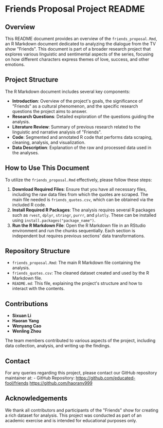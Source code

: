 # Friends Proposal Project README

## Overview

This README document provides an overview of the `friends_proposal.Rmd`, an R Markdown document dedicated to analyzing the dialogue from the TV show "Friends". This document is part of a broader research project that explores various linguistic and sentimental aspects of the series, focusing on how different characters express themes of love, success, and other emotions.

## Project Structure

The R Markdown document includes several key components:

-   **Introduction**: Overview of the project's goals, the significance of "Friends" as a cultural phenomenon, and the specific research questions the project aims to answer.
-   **Research Questions**: Detailed exploration of the questions guiding the analysis.
-   **Literature Review**: Summary of previous research related to the linguistic and narrative analysis of "Friends".
-   **Code**: Segmented and annotated R code that performs data scraping, cleaning, analysis, and visualization.
-   **Data Description**: Explanation of the raw and processed data used in the analyses.

## How to Use This Document

To utilize the `friends_proposal.Rmd` effectively, please follow these steps:

1.  **Download Required Files**: Ensure that you have all necessary files, including the raw data files from which the quotes are scraped. The main file needed is `friends_quotes.csv`, which can be obtained via the included R code.
2.  **Install Required R Packages**: The analysis requires several R packages such as `rvest`, `dplyr`, `stringr`, `purrr`, and `plotly`. These can be installed using `install.packages("package_name")`.
3.  **Run the R Markdown File**: Open the R Markdown file in an RStudio environment and run the chunks sequentially. Each section is independent but requires previous sections' data transformations.

## Repository Structure

-   `friends_proposal.Rmd`: The main R Markdown file containing the analysis.
-   `friends_quotes.csv`: The cleaned dataset created and used by the R Markdown file.
-   `README.md`: This file, explaining the project's structure and how to interact with the contents.

## Contributions

-   **Sixuan Li**
-   **Haoran Yang**
-   **Wenyang Cao**
-   **Wenling Zhou**

The team members contributed to various aspects of the project, including data collection, analysis, and writing up the findings.

## Contact

For any queries regarding this project, please contact our GitHub repository maintainer at: - GitHub Repository: <https://github.com/educated-fool/friends>
<https://github.com/haorany999>

## Acknowledgements

We thank all contributors and participants of the "Friends" show for creating a rich dataset for analysis. This project was conducted as part of an academic exercise and is intended for educational purposes only.
